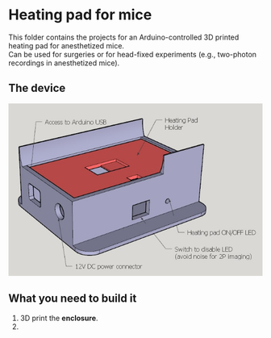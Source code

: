 # Heating pad for mice

This folder contains the projects for an Arduino-controlled 3D printed heating pad for anesthetized mice.  
Can be used for surgeries or for head-fixed experiments (e.g., two-photon recordings in anesthetized mice).

## The device

![hp_general](heatingPad_general.jpg)

## What you need to build it

1. 3D print the **enclosure**.
2. 
